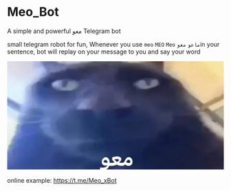 # Meo_Bot
A simple and powerful معو Telegram bot


small telegram robot for fun, Whenever you use  `meo` `MEO` `Meo` `ماعو` `معو`in your sentence, bot will replay on your message to you and say your word


![alt text](https://github.com/YameteKudasaiOniChan/Meo_Bot/blob/meo/meo.png?raw=true)


online example:
https://t.me/Meo_xBot
